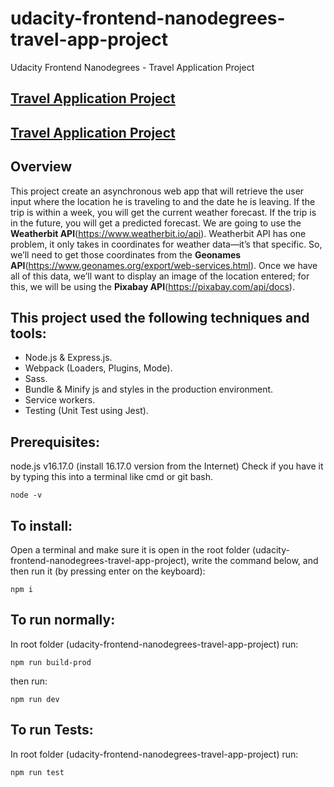 # udacity-frontend-nanodegrees-travel-app-project
Udacity Frontend Nanodegrees - Travel Application Project

## [Travel Application Project]([https://travelapplicationproject-pay53op5.b4a.run/])
## [Travel Application Project](https://travel-application-project.onrender.com/)
## Overview

This project create an asynchronous web app that will retrieve the user input where the location he is traveling to and the date he is leaving. If the trip is within a week, you will get the current weather forecast. If the trip is in the future, you will get a predicted forecast. We are going to use the **Weatherbit API**(https://www.weatherbit.io/api). Weatherbit API has one problem, it only takes in coordinates for weather data—it’s that specific. So, we’ll need to get those coordinates from the **Geonames API**(https://www.geonames.org/export/web-services.html). Once we have all of this data, we’ll want to display an image of the location entered; for this, we will be using the **Pixabay API**(https://pixabay.com/api/docs).

## This project used the following techniques and tools:
* Node.js & Express.js.
* Webpack (Loaders, Plugins, Mode).
* Sass.
* Bundle & Minify js and styles in the production environment.
* Service workers.
* Testing (Unit Test using Jest).
## Prerequisites:

node.js v16.17.0 (install 16.17.0 version from the Internet)
Check if you have it by typing this into a terminal like cmd or git bash.

    node -v

## To install:

Open a terminal and make sure it is open in the root folder (udacity-frontend-nanodegrees-travel-app-project), write the command below, and then run it (by pressing enter on the keyboard):

    npm i

## To run normally:

In root folder (udacity-frontend-nanodegrees-travel-app-project) run:

    npm run build-prod

then run:

    npm run dev
## To run Tests:

In root folder (udacity-frontend-nanodegrees-travel-app-project) run:

    npm run test
